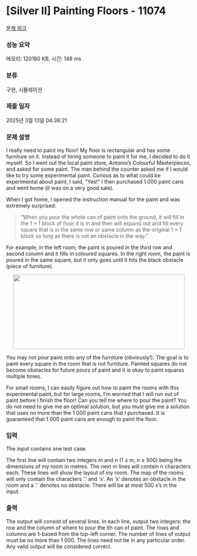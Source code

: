 # [Silver II] Painting Floors - 11074 

[문제 링크](https://www.acmicpc.net/problem/11074) 

### 성능 요약

메모리: 120180 KB, 시간: 148 ms

### 분류

구현, 시뮬레이션

### 제출 일자

2025년 3월 13일 04:38:21

### 문제 설명

<p>I really need to paint my floor! My floor is rectangular and has some furniture on it. Instead of hiring someone to paint it for me, I decided to do it myself. So I went out the local paint store, Antonio’s Colourful Masterpieces, and asked for some paint. The man behind the counter asked me if I would like to try some experimental paint. Curious as to what could be experimental about paint, I said, “Yes!” I then purchased 1 000 paint cans and went home (it was on a very good sale).</p>

<p>When I got home, I opened the instruction manual for the paint and was extremely surprised:</p>

<blockquote>
<p>“When you pour the whole can of paint onto the ground, it will fill in the 1 × 1 block of floor it is in and then will expand out and fill every square that is in the same row or same column as the original 1 × 1 block so long as there is not an obstacle in the way.”</p>
</blockquote>

<p>For example, in the left room, the paint is poured in the third row and second column and it fills in coloured squares. In the right room, the paint is poured in the same square, but it only goes until it hits the black obstacle (piece of furniture).</p>

<p style="text-align:center"><img alt="" src="https://onlinejudgeimages.s3-ap-northeast-1.amazonaws.com/problem/11074/1.png" style="height:202px; width:466px"></p>

<p>You may not pour paint onto any of the furniture (obviously!). The goal is to paint every square in the room that is not furniture. Painted squares do not become obstacles for future pours of paint and it is okay to paint squares multiple times.</p>

<p>For small rooms, I can easily figure out how to paint the rooms with this experimental paint, but for large rooms, I’m worried that I will run out of paint before I finish the floor! Can you tell me where to pour the paint? You do not need to give me an optimal solution, but you must give me a solution that uses no more than the 1 000 paint cans that I purchased. It is guaranteed that 1 000 paint cans are enough to paint the floor.</p>

### 입력 

 <p>The input contains one test case.</p>

<p>The first line will contain two integers m and n (1 ≤ m, n ≤ 500) being the dimensions of my room in metres. The next m lines will contain n characters each. These lines will show the layout of my room. The map of the rooms will only contain the characters ‘.’ and ‘x’. An ‘x’ denotes an obstacle in the room and a ‘.’ denotes no obstacle. There will be at most 500 x’s in the input.</p>

### 출력 

 <p>The output will consist of several lines. In each line, output two integers: the row and the column of where to pour the ith can of paint. The rows and columns are 1-based from the top-left corner. The number of lines of output must be no more than 1 000. The lines need not be in any particular order. Any valid output will be considered correct.</p>

